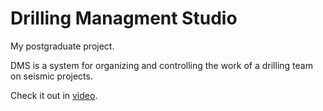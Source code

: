 # Drilling Managment Studio

My postgraduate project.

DMS is a system for organizing and controlling the work of a drilling team on seismic projects.

Check it out in [video](https://youtu.be/0KSzqaD-xrc).

